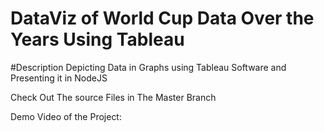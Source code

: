 # DataViz of World Cup Data Over the Years Using Tableau

#Description
Depicting Data in Graphs using Tableau Software and Presenting it in NodeJS

Check Out The source Files in The Master Branch


Demo Video of the Project:

